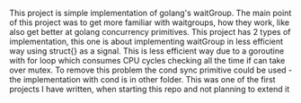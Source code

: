 This project is simple implementation of golang's waitGroup. The main point of this project was to get more familiar with waitgroups, how they work, like also get better at golang concurrency primitives. This project has 2 types of implementation, this one is about implementing waitGroup in less efficient way using struct{} as a signal. This is less efficient way due to a goroutine with for loop which consumes CPU cycles checking all the time if can take over mutex. To remove this problem the cond sync primitive could be used - the implementation with cond is in other folder. This was one of the first projects I have written, when starting this repo and not planning to extend it
